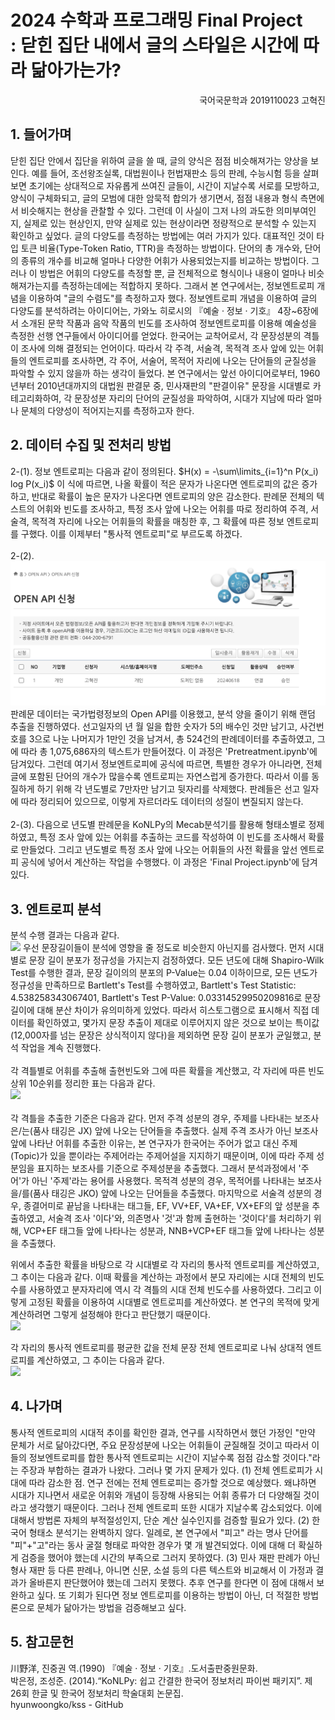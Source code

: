 # 2024 수학과 프로그래밍 Final Project<br>: 닫힌 집단 내에서 글의 스타일은 시간에 따라 닮아가는가?
<div align="right">국어국문학과 2019110023 고혁진</div>

## 1. 들어가며
닫힌 집단 안에서 집단을 위하여 글을 쓸 때, 글의 양식은 점점 비슷해져가는 양상을 보인다. 예를 들어, 조선왕조실록, 대법원이나 헌법재판소 등의 판례, 수능시험 등을 살펴보면 초기에는 상대적으로 자유롭게 쓰여진 글들이, 시간이 지날수록 서로를 모방하고, 양식이 구체화되고, 글의 모범에 대한 암묵적 합의가 생기면서, 점점 내용과 형식 측면에서 비슷해지는 현상을 관찰할 수 있다. 그런데 이 사실이 그저 나의 과도한 의미부여인지, 실제로 있는 현상인지, 만약 실제로 있는 현상이라면 정량적으로 분석할 수 있는지 확인하고 싶었다. 글의 다양도를 측정하는 방법에는 여러 가지가 있다. 대표적인 것이 타입 토큰 비율(Type-Token Ratio, TTR)을 측정하는 방법이다. 단어의 총 개수와, 단어의 종류의 개수를 비교해 얼마나 다양한 어휘가 사용되었는지를 비교하는 방법이다. 그러나 이 방법은 어휘의 다양도를 측정할 뿐, 글 전체적으로 형식이나 내용이 얼마나 비슷해져가는지를 측정하는데에는 적합하지 못하다. 그래서 본 연구에서는, 정보엔트로피 개념을 이용하여 "글의 수렴도"를 측정하고자 했다. 정보엔트로피 개념을 이용하여 글의 다양도를 분석하려는 아이디어는, 가와노 히로시의 『예술 · 정보 · 기호』 4장~6장에서 소개된 문학 작품과 음악 작품의 빈도를 조사하여 정보엔트로피를 이용해 예술성을 측정한 선행 연구들에서 아이디어를 얻었다. 한국어는 교착어로서, 각 문장성분의 격틀이 조사에 의해 결정되는 언어이다. 따라서 각 주격, 서술격, 목적격 조사 앞에 있는 어휘들의 엔트로피를 조사하면, 각 주어, 서술어, 목적어 자리에 나오는 단어들의 균질성을 파악할 수 있지 않을까 하는 생각이 들었다. 본 연구에서는 앞선 아이디어로부터, 1960년부터 2010년대까지의 대법원 판결문 중, 민사재판의 "판결이유" 문장을 시대별로 카테고리화하여, 각 문장성분 자리의 단어의 균질성을 파악하여, 시대가 지남에 따라 얼마나 문체의 다양성이 적어지는지를 측정하고자 한다.

## 2. 데이터 수집 및 전처리 방법
2-(1). 정보 엔트로피는 다음과 같이 정의된다. $H(x) = -\sum\limits_{i=1}^n P(x_i) log P(x_i)$ 이 식에 따르면, 나올 확률이 적은 문자가 나온다면 엔트로피의 값은 증가하고, 반대로 확률이 높은 문자가 나온다면 엔트로피의 양은 감소한다. 판례문 전체의 텍스트의 어휘와 빈도를 조사하고, 특정 조사 앞에 나오는 어휘를 따로 정리하여 주격, 서술격, 목적격 자리에 나오는 어휘들의 확률을 매칭한 후, 그 확률에 따른 정보 엔트로피를 구했다. 이를 이제부터 "통사적 엔트로피"로 부르도록 하겠다. <br><br>2-(2). <img src="Image\OPEN API.png"><br>판례문 데이터는 국가법령정보의 Open API를 이용했고, 분석 양을 줄이기 위해 랜덤 추출을 진행하였다. 선고일자의 년 월 일을 합한 숫자가 5의 배수인 것만 남기고, 사건번호를 3으로 나눈 나머지가 1만인 것을 남겨서, 총 524건의 판례데이터를 추출하였고, 그에 따라 총 1,075,686자의 텍스트가 만들어졌다. 이 과정은 'Pretreatment.ipynb'에 담겨있다. 그런데 여기서 정보엔트로피에 공식에 따르면, 특별한 경우가 아니라면, 전체 글에 포함된 단어의 개수가 많을수록 엔트로피는 자연스럽게 증가한다. 따라서 이를 동질하게 하기 위해 각 년도별로 7만자만 남기고 뒷자리를 삭제했다. 판례들은 선고 일자에 따라 정리되어 있으므로, 이렇게 자르더라도 데이터의 성질이 변질되지 않는다. <br><br>2-(3). 다음으로 년도별 판례문을 KoNLPy의 Mecab분석기를 활용해 형태소별로 정제하였고, 특정 조사 앞에 있는 어휘를 추출하는 코드를 작성하여 이 빈도를 조사해서 확률로 만들었다. 그리고 년도별로 특정 조사 앞에 나오는 어휘들의 사전 확률을 앞선 엔트로피 공식에 넣어서 계산하는 작업을 수행했다. 이 과정은 'Final Project.ipynb'에 담겨있다.

## 3. 엔트로피 분석
분석 수행 결과는 다음과 같다.<br>
<img src="Image\문장길이분포.png">
우선 문장길이들이 분석에 영향을 줄 정도로 비슷한지 아닌지를 검사했다. 먼저 시대별로 문장 길이 분포가 정규성을 가지는지 검정하였다. 모든 년도에 대해 Shapiro-Wilk Test를 수행한 결과, 문장 길이의의 분포의 P-Value는 0.04 이하이므로, 모든 년도가 정규성을 만족하므로 Bartlett's Test를 수행하였고, Bartlett's Test Statistic: 4.538258343067401, Bartlett's Test P-Value: 0.03314529950209816로 문장 길이에 대해 분산 차이가 유의미하게 있었다. 따라서 히스토그램으로 표시해서 직접 데이터를 확인하였고, 몇가지 문장 추출이 제대로 이루어지지 않은 것으로 보이는 특이값(12,000자를 넘는 문장은 상식적이지 않다)을 제외하면 문장 길이 분포가 균일했고, 분석 작업을 계속 진행했다.<br><br>
각 격틀별로 어휘를 추출해 출현빈도와 그에 따른 확률을 계산했고, 각 자리에 따른 빈도 상위 10순위를 정리한 표는 다음과 같다.<br>
<img src="Image\빈도정보이미지.png"><br><br>
각 격틀을 추출한 기준은 다음과 같다. 먼저 주격 성분의 경우, 주제를 나타내는 보조사 은/는(품사 태깅은 JX) 앞에 나오는 단어들을 추출했다. 실제 주격 조사가 아닌 보조사 앞에 나타난 어휘를 추출한 이유는, 본 연구자가 한국어는 주어가 없고 대신 주제(Topic)가 있을 뿐이라는 주제어라는 주제어설을 지지하기 때문이며, 이에 따라 주제 성분임을 표지하는 보조사를 기준으로 주제성분을 추출했다. 그래서 분석과정에서 '주어'가 아닌 '주제'라는 용어를 사용했다. 목적격 성분의 경우, 목적어를 나타내는 보조사 을/를(품사 태깅은 JKO) 앞에 나오는 단어들을 추출했다. 마지막으로 서술격 성분의 경우, 종결어미로 끝남을 나타내는 태그들, EF, VV+EF, VA+EF, VX+EF의 앞 성분을 추출하였고, 서술격 조사 '이다'와, 의존명사 '것'과 함께 출현하는 '것이다'를 처리하기 위해, VCP+EF 태그들 앞에 나타나는 성분과, NNB+VCP+EF 태그들 앞에 나타나는 성분을 추출했다.

위에서 추출한 확률을 바탕으로 각 시대별로 각 자리의 통사적 엔트로피를 계산하였고, 그 추이는 다음과 같다. 이때 확률을 계산하는 과정에서 분모 자리에는 시대 전체의 빈도수를 사용하였고 분자자리에 역시 각 격틀의 시대 전체 빈도수를 사용하였다. 그리고 이렇게 고정된 확률을 이용하여 시대별로 엔트로피를 계산하였다. 본 연구의 목적에 맞게 계산하려면 그렇게 설정해야 한다고 판단했기 때문이다.<br>
<img src="Image\엔트로피변화추이.png">

각 자리의 통사적 엔트로피를 평균한 값을 전체 문장 전체 엔트로피로 나눠 상대적 엔트로피를 계산하였고, 그 추이는 다음과 같다.<br>
<img src="Image\상대엔트로피변화추이.png">

## 4. 나가며
통사적 엔트로피의 시대적 추이를 확인한 결과, 연구를 시작하면서 했던 가정인 "만약 문체가 서로 닮아갔다면, 주요 문장성분에 나오는 어휘들이 균질해질 것이고 따라서 이들의 정보엔트로피를 합한 통사적 엔트로피는 시간이 지날수록 점점 감소할 것이다."라는 주장과 부합하는 결과가 나왔다. 그러나 몇 가지 문제가 있다. (1) 전체 엔트로피가 시대에 따라 감소한 점. 연구 전에는 전체 엔트로피는 증가할 것으로 예상했다. 왜냐하면 시대가 지나면서 새로운 어휘와 개념이 등장해 사용되는 어휘 종류가 더 다양해질 것이라고 생각했기 때문이다. 그러나 전체 엔트로피 또한 시대가 지날수록 감소되었다. 이에 대해서 방법론 자체의 부적절성인지, 단순 계산 실수인지를 검증할 필요가 있다. (2) 한국어 형태소 분석기는 완벽하지 않다. 일례로, 본 연구에서 "피고" 라는 명사 단어를 "피"+"고"라는 동사 굴절 형태로 파악한 경우가 몇 개 발견되었다. 이에 대해 더 확실하게 검증을 했어야 했는데 시간의 부족으로 그러지 못하였다. (3) 민사 재판 판례가 아닌 형사 재판 등 다른 판례나, 아니면 신문, 소설 등의 다른 텍스트와 비교해서 이 가정과 결과가 올바른지 판단했어야 했는데 그러지 못했다. 추후 연구를 한다면 이 점에 대해서 보완하고 싶다. 또 기회가 된다면 정보 엔트로피를 이용하는 방법이 아닌, 더 적절한 방법론으로 문체가 닮아가는 방법을 검증해보고 싶다.

## 5. 참고문헌
川野洋, 진중권 역.(1990) 『예술 · 정보 · 기호』.도서출판중원문화.<br>
박은정, 조성준. (2014).“KoNLPy: 쉽고 간결한 한국어 정보처리 파이썬 패키지”. 제 26회 한글 및 한국어 정보처리 학술대회 논문집.<br> hyunwoongko/kss - GitHub<br>





